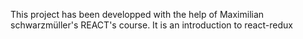 This project has been developped with the help of Maximilian schwarzmüller's REACT's course. 
It is an introduction to react-redux
